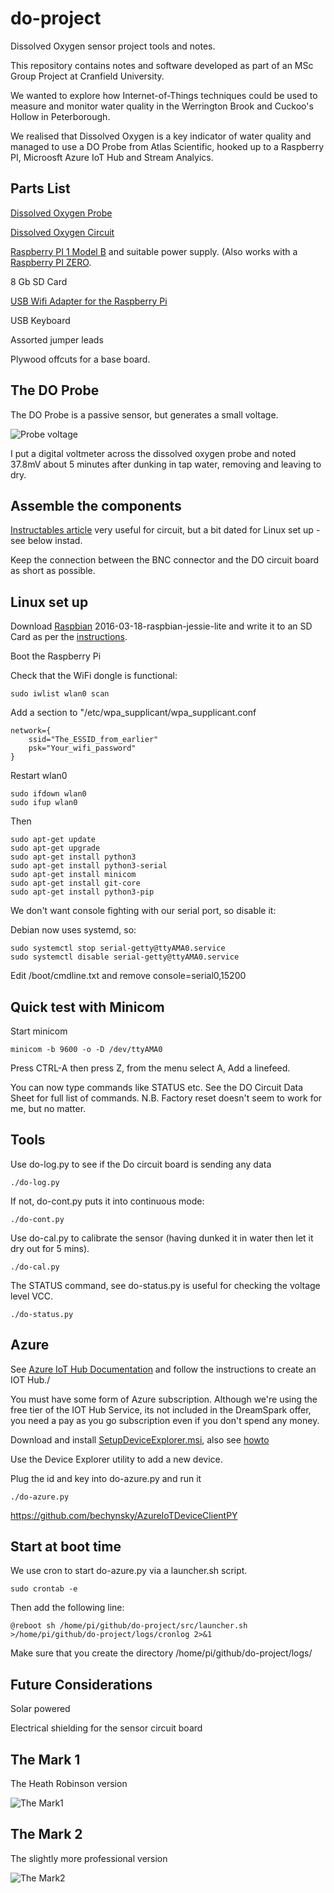 # do-project
Dissolved Oxygen sensor project tools and notes.

This repository contains notes and software developed as part of an MSc Group Project at Cranfield University.

We wanted to explore how Internet-of-Things techniques could be used to measure and monitor water quality in the Werrington Brook and
Cuckoo's Hollow in Peterborough.

We realised that Dissolved Oxygen is a key indicator of water quality and managed to use a DO Probe from Atlas Scientific, hooked up to a Raspberry PI, Microosft Azure IoT Hub and Stream Analyics.

## Parts List

[Dissolved Oxygen Probe](http://www.atlas-scientific.com/product_pages/probes/do_probe.html)

[Dissolved Oxygen Circuit](http://www.atlas-scientific.com/product_pages/circuits/ezo_do.html)

[Raspberry PI 1 Model B](https://www.raspberrypi.org/products/model-b/) and suitable power supply.
(Also works with a [Raspberry PI ZERO](https://www.raspberrypi.org/products/pi-zero/).

8 Gb SD Card

[USB Wifi Adapter for the Raspberry Pi](http://www.amazon.co.uk/USB-Wifi-Adapter-Raspberry-Pi/dp/B00EZOQFHO)

USB Keyboard

Assorted jumper leads

Plywood offcuts for a base board.

## The DO Probe

The DO Probe is a passive sensor, but generates a small voltage.

![Probe voltage](voltage.png)

I put a digital voltmeter across the dissolved oxygen probe and noted
37.8mV about 5 minutes after dunking in tap water, removing and
leaving to dry.

## Assemble the components

[Instructables article](http://www.instructables.com/id/Plotly-Atlas-Scientific-Graph-Real-Time-Dissolved-/)
very useful for circuit, but a bit dated for Linux set up - see below instad.

Keep the connection between the BNC connector and the DO circuit board
as short as possible.

## Linux set up

Download [Raspbian](https://www.raspberrypi.org/downloads/)
2016-03-18-raspbian-jessie-lite and write it to an SD Card as per the
[instructions](https://www.raspberrypi.org/documentation/installation/installing-images/README.md).

Boot the Raspberry Pi

Check that the WiFi dongle is functional:

	sudo iwlist wlan0 scan

Add a section to "/etc/wpa_supplicant/wpa_supplicant.conf

	network={
		ssid="The_ESSID_from_earlier"
		psk="Your_wifi_password"
	}

Restart wlan0

	sudo ifdown wlan0
	sudo ifup wlan0
	
Then

	sudo apt-get update
	sudo apt-get upgrade
	sudo apt-get install python3
	sudo apt-get install python3-serial
	sudo apt-get install minicom
	sudo apt-get install git-core
	sudo apt-get install python3-pip

We don't want console fighting with our serial port, so disable it:

Debian now uses systemd, so:

	sudo systemctl stop serial-getty@ttyAMA0.service
	sudo systemctl disable serial-getty@ttyAMA0.service

Edit /boot/cmdline.txt and remove console=serial0,15200 

## Quick test with Minicom

Start minicom

	minicom -b 9600 -o -D /dev/ttyAMA0
	
Press CTRL-A then press Z, from the menu select A, Add a linefeed.

You can now type commands like STATUS etc. See the DO Circuit Data
Sheet for full list of commands. N.B. Factory reset doesn't seem to
work for me, but no matter.

## Tools

Use do-log.py to see if the Do circuit board is sending any data

	./do-log.py

If not, do-cont.py puts it into continuous mode:

	./do-cont.py
	
Use do-cal.py to calibrate the sensor (having dunked it in water then
let it dry out for 5 mins).

	./do-cal.py
	
The STATUS command, see do-status.py is useful for checking the
voltage level VCC.

	./do-status.py
	
## Azure

See [Azure IoT Hub Documentation](https://azure.microsoft.com/en-gb/documentation/services/iot-hub/)
and follow the instructions to create an IOT Hub./

You must have some form of Azure subscription. Although we're using
the free tier of the IOT Hub Service, its not included in the
DreamSpark offer, you need a pay as you go subscription even if you
don't spend any money.

Download and install
[SetupDeviceExplorer.msi](https://github.com/Azure/azure-iot-sdks/releases),
also see
[howto](https://github.com/Azure/azure-iot-sdks/blob/master/tools/DeviceExplorer/doc/how_to_use_device_explorer.md)

Use the Device Explorer utility to add a new device.

Plug the id and key into do-azure.py and run it

	./do-azure.py
	
https://github.com/bechynsky/AzureIoTDeviceClientPY

## Start at boot time

We use cron to start do-azure.py via a launcher.sh script.

	sudo crontab -e
	
Then add the following line:

	@reboot sh /home/pi/github/do-project/src/launcher.sh >/home/pi/github/do-project/logs/cronlog 2>&1

Make sure that you create the directory /home/pi/github/do-project/logs/

## Future Considerations

Solar powered

Electrical shielding for the sensor circuit board

## The Mark 1

The Heath Robinson version

![The Mark1](mark1.png)

## The Mark 2

The slightly more professional version

![The Mark2](mark2.png)
